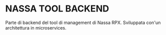 # NASSA TOOL BACKEND

Parte di backend del tool di management di Nassa RPX. Sviluppata con'un architettura in microservices.
